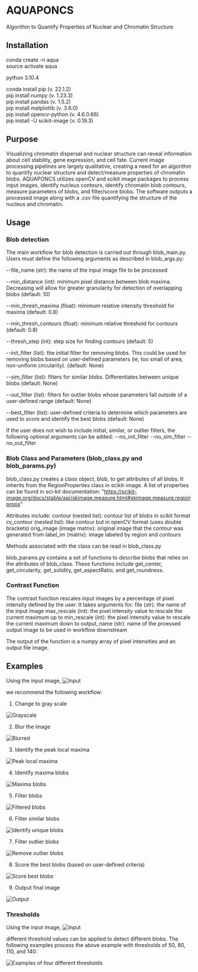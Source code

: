 # AQUAPONCS
Algorithm to Quantify Properties of Nuclear and Chromatin Structure

## Installation
conda create -n aqua\
source activate aqua

python 3.10.4

conda install pip (v. 22.1.2)\
pip install numpy (v. 1.23.3)\
pip install pandas (v. 1.5.2)\
pip install matplotlib (v. 3.6.0)\
pip install opencv-python (v. 4.6.0.66)\
pip install -U scikit-image (v. 0.19.3)

## Purpose 
Visualizing chromatin dispersal and nuclear structure can reveal information about cell stability, gene expression, and cell fate. Current image processing pipelines are largely qualitative, creating a need for an algorithm to quantify nuclear structure and detect/measure properties of chromatin blobs. AQUAPONCS utilizes openCV and scikit image packages to process input images, identify nucleus contours, identify chromatin blob contours, measure parameters of blobs, and filter/score blobs. The software outputs a processed image along with a .csv file quantifying the structure of the nucleus and chromatin.  

## Usage
### Blob detection 
The main workflow for blob detection is carried out through blob_main.py. Users must define the following arguments as described in blob_args.py: 

--file_name (str): the name of the input image file to be processed

--min_distance (int): minimum pixel distance between blob maxima. Decreasing will allow for greater granularity for detection of overlapping blobs (default: 10)

--min_thresh_maxima (float): minimum relative intensity threshold for maxima (default: 0.8)

--min_thresh_contours (float): minimum relative threshold for contours (default: 0.8)

--thresh_step (int): step size for finding contours (default: 5)

--init_filter (list): the initial filter for removing blobs. This could be used for removing blobs based on user-defined parameters (ie, too small of area, non-uniform circularity). (default: None)

--sim_filter (list): filters for similar blobs. Differentiates between unique blobs (default: None)

--out_filter (list): filters for outlier blobs whose parameters fall outside of a user-defined range (default: None) 

--best_filter (list): user-defined criteria to determine which parameters are used to score and identify the best blobs (default: None) 

If the user does not wish to include initial, similar, or outlier filters, the following optional arguments can be added: 
--no_init_filter
--no_sim_filter
--no_out_filter

### Blob Class and Parameters (blob_class.py and blob_params.py)
blob_class.py creates a class object, blob, to get attributes of all blobs. It inherits from the RegionProperties class in scikit-image. A list of properties can be found in sci-kit documentation: 
"https://scikit-image.org/docs/stable/api/skimage.measure.html#skimage.measure.regionprops"

Attributes include:
contour (nested list): contour list of blobs in scikit format
cv_contour (nested list): like contour but in openCV format (uses double brackets)
orig_image (image matrix): original image that the contour was generated from
label_im (matrix): image labeled by region and contours

Methods associated with the class can be read in blob_class.py

blob_params.py contains a set of functions to describe blobs that relies on the attributes of blob_class. These functions include get_center, get_circularity, get_solidity, get_aspectRatio, and get_roundness.


### Contrast Function
The contrast function rescales input images by a percentage of pixel intensity defined by the user. It takes arguments for:
file (str): the name of the input image
max_rescale (int): the pixel intensity value to rescale the current maximum up to
min_rescale (int): the pixel intensity value to rescale the current maximum down to
output_name (str): name of the proessed output image to be used in workflow downstream 

The output of the function is a numpy array of pixel intensities and an output file image. 

## Examples 
Using the input image,
![Input](./example_images/readme_images/ex6.png)

we recommend the following workflow:
1. Change to gray scale

![Grayscale](./example_images/readme_images/ex6_gray.png)

2. Blur the image

![Blurred](./example_images/readme_images/ex6_blur.png)

3. Identify the peak local maxima

![Peak local maxima](./example_images/readme_images/ex6_peaklocalmax.png)

4. Identify maxima blobs

![Maxima blobs](./example_images/readme_images/ex6_maximablobs.png)

5. Filter blobs

![Filtered blobs](./example_images/readme_images/ex6_filtered.png)

6. Filter similar blobs

![Identify unique blobs](./example_images/readme_images/ex6_similar.png)

7. Filter outlier blobs

![Remove outlier blobs](./example_images/readme_images/ex6_outlier.png)

8. Score the best blobs (based on user-defined criteria)

![Score best blobs](./example_images/readme_images/ex6_best.png)

9. Output final image

![Output](./example_images/readme_images/ex6_final.png)

### Thresholds
Using the input image,
![Input](./example_images/readme_images/ex3.png)

different threshold values can be applied to detect different blobs. The following examples process the above example with thresholds of 50, 80, 110, and 140:

![Examples of four different thresholds](./example_images/readme_images/ex3_thresholds50_80_110_140.png)


